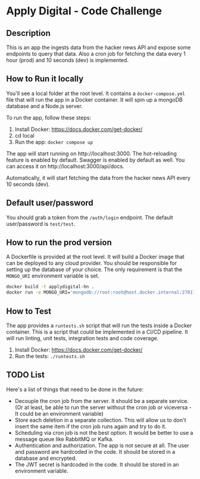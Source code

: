 # Apply Digital - Code Challenge

## Description
This is an app the ingests data from the hacker news API and expose some endpoints to query that data.
Also a cron job for fetching the data every 1 hour (prod) and 10 seconds (dev) is implemented.

## How to Run it locally
You'll see a local folder at the root level. It contains a `docker-compose.yml` file that will run the app in a Docker container. It will spin up a mongoDB database and a Node.js server.

To run the app, follow these steps:

1. Install Docker: https://docs.docker.com/get-docker/
2. cd local
2. Run the app: `docker compose up`

The app will start running on http://localhost:3000. The hot-reloading feature is enabled by default. Swagger is enabled by default as well. You can access it on http://localhost:3000/api/docs.

Automatically, it will start fetching the data from the hacker news API every 10 seconds (dev).

## Default user/password
You should grab a token from the `/auth/login` endpoint. The default user/password is `test/test`.

## How to run the prod version
A Dockerfile is provided at the root level. It will build a Docker image that can be deployed to any cloud provider. You should be responsible for setting up the database of your choice. The only requirement is that the `MONGO_URI` environment variable is set.

```sh
docker build -t applydigital-hn .
docker run -e MONGO_URI='mongodb://root:root@host.docker.internal:27017/hackernews?authSource=admin' applydigital-hn
```

## How to Test
The app provides a `runtests.sh` script that will run the tests inside a Docker container. This is a script that could be implemented in a CI/CD pipeline. It will run linting, unit tests, integration tests and code coverage.

1. Install Docker: https://docs.docker.com/get-docker/
2. Run the tests: `./runtests.sh`

## TODO List

Here's a list of things that need to be done in the future:

- Decouple the cron job from the server. It should be a separate service. (Or at least, be able to run the server without the cron job or viceversa - It could be an environment variable)
- Store each deletion in a separate collection. This will allow us to don't insert the same item if the cron job runs again and try to do it.
- Scheduling via cron job is not the best option. It would be better to use a message queue like RabbitMQ or Kafka.
- Authentication and authorization. The app is not secure at all. The user and password are hardcoded in the code. It should be stored in a database and encrypted.
- The JWT secret is hardcoded in the code. It should be stored in an environment variable.
